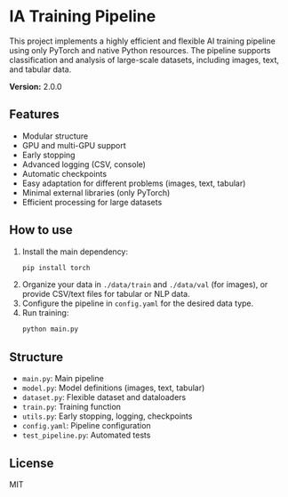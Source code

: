 # IA Training Pipeline

This project implements a highly efficient and flexible AI training pipeline using only PyTorch and native Python resources. The pipeline supports classification and analysis of large-scale datasets, including images, text, and tabular data.

**Version:** 2.0.0

## Features
- Modular structure
- GPU and multi-GPU support
- Early stopping
- Advanced logging (CSV, console)
- Automatic checkpoints
- Easy adaptation for different problems (images, text, tabular)
- Minimal external libraries (only PyTorch)
- Efficient processing for large datasets

## How to use
1. Install the main dependency:
   ```bash
   pip install torch
   ```
2. Organize your data in `./data/train` and `./data/val` (for images), or provide CSV/text files for tabular or NLP data.
3. Configure the pipeline in `config.yaml` for the desired data type.
4. Run training:
   ```bash
   python main.py
   ```

## Structure
- `main.py`: Main pipeline
- `model.py`: Model definitions (images, text, tabular)
- `dataset.py`: Flexible dataset and dataloaders
- `train.py`: Training function
- `utils.py`: Early stopping, logging, checkpoints
- `config.yaml`: Pipeline configuration
- `test_pipeline.py`: Automated tests

## License
MIT
